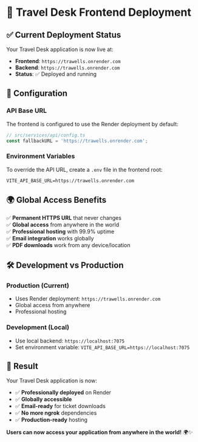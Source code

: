 # 🚀 Travel Desk Frontend Deployment

## ✅ **Current Deployment Status**

Your Travel Desk application is now live at:

- **Frontend**: `https://trawells.onrender.com`
- **Backend**: `https://trawells.onrender.com`
- **Status**: ✅ Deployed and running

## 🔧 **Configuration**

### **API Base URL**

The frontend is configured to use the Render deployment by default:

```typescript
// src/services/api/config.ts
const fallbackURL = 'https://trawells.onrender.com';
```

### **Environment Variables**

To override the API URL, create a `.env` file in the frontend root:

```env
VITE_API_BASE_URL=https://trawells.onrender.com
```

## 🌍 **Global Access Benefits**

✅ **Permanent HTTPS URL** that never changes  
✅ **Global access** from anywhere in the world  
✅ **Professional hosting** with 99.9% uptime  
✅ **Email integration** works globally  
✅ **PDF downloads** work from any device/location

## 🛠 **Development vs Production**

### **Production (Current)**

- Uses Render deployment: `https://trawells.onrender.com`
- Global access from anywhere
- Professional hosting

### **Development (Local)**

- Use local backend: `https://localhost:7075`
- Set environment variable: `VITE_API_BASE_URL=https://localhost:7075`

## 🎉 **Result**

Your Travel Desk application is now:

- ✅ **Professionally deployed** on Render
- ✅ **Globally accessible**
- ✅ **Email-ready** for ticket downloads
- ✅ **No more ngrok** dependencies
- ✅ **Production-ready** hosting

**Users can now access your application from anywhere in the world!** 🌍✨
